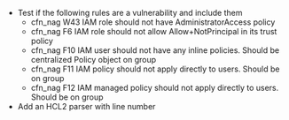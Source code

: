 - Test if the following rules are a vulnerability and include them
    - cfn_nag W43 IAM role should not have AdministratorAccess policy
    - cfn_nag F6 IAM role should not allow Allow+NotPrincipal in its trust policy
    - cfn_nag F10 IAM user should not have any inline policies.  Should be centralized Policy object on group
    - cfn_nag F11 IAM policy should not apply directly to users.  Should be on group
    - cfn_nag F12 IAM managed policy should not apply directly to users.  Should be on group
- Add an HCL2 parser with line number
